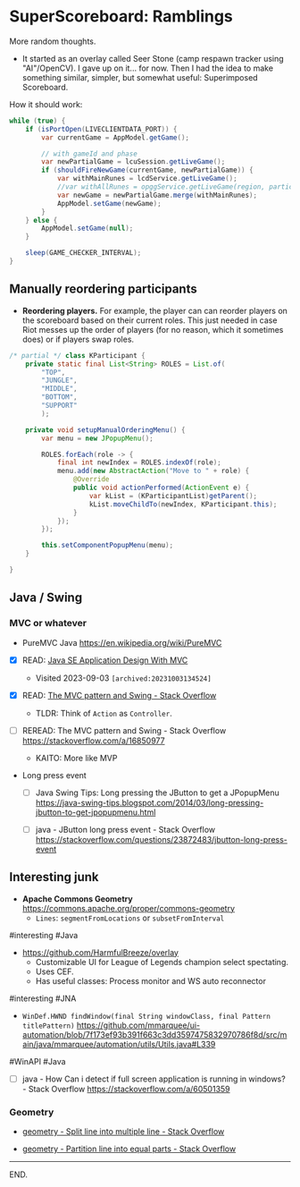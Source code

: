 # SuperScoreboard: Ramblings

More random thoughts.

- It started as an overlay called Seer Stone (camp respawn tracker using "AI"/OpenCV).
I gave up on it... for now.
Then I had the idea to make something similar, simpler, but somewhat useful: Superimposed Scoreboard.

How it should work:
```java
while (true) {
    if (isPortOpen(LIVECLIENTDATA_PORT)) {
        var currentGame = AppModel.getGame();

        // with gameId and phase
        var newPartialGame = lcuSession.getLiveGame();
        if (shouldFireNewGame(currentGame, newPartialGame)) {
            var withMainRunes = lcdService.getLiveGame();
            //var withAllRunes = opggService.getLiveGame(region, participant);
            var newGame = newPartialGame.merge(withMainRunes);
            AppModel.setGame(newGame);
        }
    } else {
        AppModel.setGame(null);
    }

    sleep(GAME_CHECKER_INTERVAL);
}
```


## Manually reordering participants

- **Reordering players.**
For example, the player can can reorder players on the scoreboard based on their current roles.
This just needed in case Riot messes up the order of players (for no reason, which it sometimes does) or if players swap roles.

```java
/* partial */ class KParticipant {
    private static final List<String> ROLES = List.of(
        "TOP",
        "JUNGLE",
        "MIDDLE",
        "BOTTOM",
        "SUPPORT"
        );

    private void setupManualOrderingMenu() {
        var menu = new JPopupMenu();

        ROLES.forEach(role -> {
            final int newIndex = ROLES.indexOf(role);
            menu.add(new AbstractAction("Move to " + role) {
                @Override
                public void actionPerformed(ActionEvent e) {
                    var kList = (KParticipantList)getParent();
                    kList.moveChildTo(newIndex, KParticipant.this);
                }
            });
        });

        this.setComponentPopupMenu(menu);
    }

}
```


## Java / Swing

### MVC or whatever

- PureMVC Java https://en.wikipedia.org/wiki/PureMVC

- [x] READ: [Java SE Application Design With MVC](https://www.oracle.com/technical-resources/articles/javase/mvc.html)
    * Visited 2023-09-03 `[archived:20231003134524]`

- [x] READ: [The MVC pattern and Swing - Stack Overflow](https://stackoverflow.com/a/17781394)
    * TLDR: Think of `Action` as `Controller`.

- [ ] REREAD: The MVC pattern and Swing - Stack Overflow https://stackoverflow.com/a/16850977
    * KAITO: More like MVP

- Long press event
    + [ ] Java Swing Tips: Long pressing the JButton to get a JPopupMenu
    https://java-swing-tips.blogspot.com/2014/03/long-pressing-jbutton-to-get-jpopupmenu.html
    + [ ] java - JButton long press event - Stack Overflow
    https://stackoverflow.com/questions/23872483/jbutton-long-press-event


## Interesting junk

- **Apache Commons Geometry** https://commons.apache.org/proper/commons-geometry
    * `Lines`: `segmentFromLocations` or `subsetFromInterval`

#interesting #Java
- https://github.com/HarmfulBreeze/overlay
    * Customizable UI for League of Legends champion select spectating.
    * Uses CEF.
    * Has useful classes: Process monitor and WS auto reconnector


#interesting #JNA
- `WinDef.HWND findWindow(final String windowClass, final Pattern titlePattern)`
https://github.com/mmarquee/ui-automation/blob/7f173ef93b391f663c3dd3597475832970786f8d/src/main/java/mmarquee/automation/utils/Utils.java#L339


#WinAPI #Java
- [ ] java - How Can i detect if full screen application is running in windows? - Stack Overflow
https://stackoverflow.com/a/60501359

### Geometry

- [geometry - Split line into multiple line - Stack Overflow](https://stackoverflow.com/questions/32663758/split-line-into-multiple-line)

- [geometry - Partition line into equal parts - Stack Overflow](https://stackoverflow.com/questions/3542402/partition-line-into-equal-parts)

---

END.

